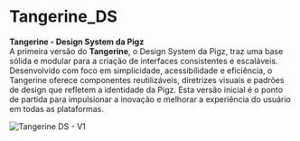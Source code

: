 # Tangerine_DS

**Tangerine - Design System da Pigz**  
A primeira versão do **Tangerine**, o Design System da Pigz, traz uma base sólida e modular para a criação de interfaces consistentes e escaláveis. Desenvolvido com foco em simplicidade, acessibilidade e eficiência, o Tangerine oferece componentes reutilizáveis, diretrizes visuais e padrões de design que refletem a identidade da Pigz. Esta versão inicial é o ponto de partida para impulsionar a inovação e melhorar a experiência do usuário em todas as plataformas.

![Tangerine DS - V1](https://github.com/user-attachments/assets/cd024976-4e24-4043-939e-677de3f8a7d4)

